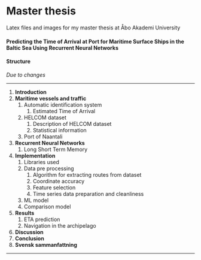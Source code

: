 # Master thesis

Latex files and images for my master thesis at Åbo Akademi University

#### Predicting the Time of Arrival at Port for Maritime Surface Ships in the Baltic Sea Using Recurrent Neural Networks

#### Structure

*Due to changes*

-----
1. **Introduction**
2. **Maritime vessels and traffic**
	1. Automatic identification system
		1. Estimated Time of Arrival
	2. HELCOM dataset
		1. Description of HELCOM dataset
		2. Statistical information
	3. Port of Naantali
3. **Recurrent Neural Networks**
	1. Long Short Term Memory
4. **Implementation**
	1. Libraries used
	2. Data pre processing
		1. Algorithm for extracting routes from dataset
		2. Coordinate accuracy
		3. Feature selection
		4. Time series data preparation and cleanliness
	3. ML model
	4. Comparison model
5. **Results**
	1. ETA prediction
	2. Navigation in the archipelago
6. **Discussion**
7. **Conclusion**
8. **Svensk sammanfattning**

-----
